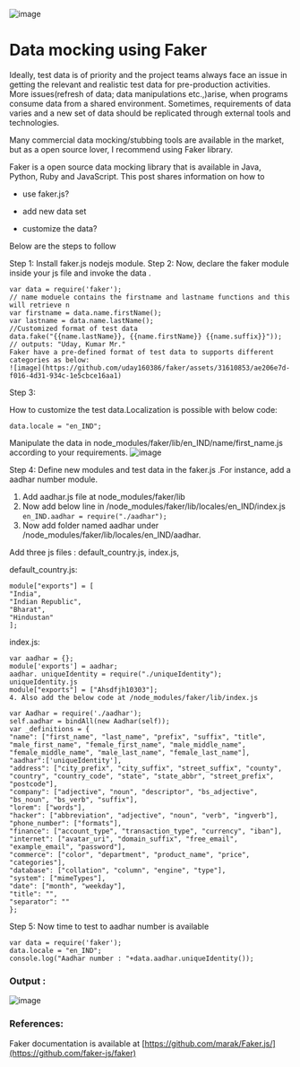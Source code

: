 
![image](https://github.com/uday160386/faker/assets/31610853/a2d019e8-f430-49fa-bc9b-46ec996cfdcd)

# Data mocking using Faker

Ideally, test data is of priority and the project teams always face an issue in getting the relevant and realistic test data for pre-production activities. More issues(refresh of data; data manipulations etc.,)arise, when programs consume data from a shared environment. Sometimes, requirements of data varies and a new set of data should be replicated through external tools and technologies.

Many commercial data mocking/stubbing tools are available in the market, but as a open source lover, I recommend using Faker library.

Faker is a open source data mocking library that is available in Java, Python, Ruby and JavaScript. This post shares information on how to

* use faker.js?

* add new data set

* customize the data?

Below are the steps to follow

Step 1:
Install faker.js nodejs module.
Step 2:
Now, declare the faker module inside your js file and invoke the data .
```
var data = require('faker');
// name moduele contains the firstname and lastname functions and this will retrieve n
var firstname = data.name.firstName();
var lastname = data.name.lastName();
//Customized format of test data
data.fake("{{name.lastName}}, {{name.firstName}} {{name.suffix}}"));
// outputs: "Uday, Kumar Mr."
Faker have a pre-defined format of test data to supports different categories as below:
![image](https://github.com/uday160386/faker/assets/31610853/ae206e7d-f016-4d31-934c-1e5cbce16aa1)

```
Step 3:

How to customize the test data.Localization is possible with below code:

```data.setLocale("en_IND"); // or
data.locale = "en_IND";
```
Manipulate the data in node_modules/faker/lib/en_IND/name/first_name.js according to your requirements.
![image](https://github.com/uday160386/faker/assets/31610853/4be088d6-2c09-4d76-9570-54748b9f3991)

Step 4:
Define new modules and test data in the faker.js .For instance, add a aadhar number module.
1. Add aadhar.js file at node_modules/faker/lib
2. Now add below line in /node_modules/faker/lib/locales/en_IND/index.js
```en_IND.aadhar = require("./aadhar");```
3. Now add folder named aadhar under /node_modules/faker/lib/locales/en_IND/aadhar.

Add three js files : default_country.js, index.js,

default_country.js:
```
module["exports"] = [
"India",
"Indian Republic",
"Bharat",
"Hindustan"
];
```
index.js:
```
var aadhar = {};
module['exports'] = aadhar;
aadhar. uniqueIdentity = require("./uniqueIdentity");
uniqueIdentity.js
module["exports"] = ["Ahsdfjh10303"];
4. Also add the below code at /node_modules/faker/lib/index.js

var Aadhar = require('./aadhar');
self.aadhar = bindAll(new Aadhar(self));
var _definitions = {
"name": ["first_name", "last_name", "prefix", "suffix", "title", "male_first_name", "female_first_name", "male_middle_name", "female_middle_name", "male_last_name", "female_last_name"],
"aadhar":['uniqueIdentity'],
"address": ["city_prefix", "city_suffix", "street_suffix", "county", "country", "country_code", "state", "state_abbr", "street_prefix", "postcode"],
"company": ["adjective", "noun", "descriptor", "bs_adjective", "bs_noun", "bs_verb", "suffix"],
"lorem": ["words"],
"hacker": ["abbreviation", "adjective", "noun", "verb", "ingverb"],
"phone_number": ["formats"],
"finance": ["account_type", "transaction_type", "currency", "iban"],
"internet": ["avatar_uri", "domain_suffix", "free_email", "example_email", "password"],
"commerce": ["color", "department", "product_name", "price", "categories"],
"database": ["collation", "column", "engine", "type"],
"system": ["mimeTypes"],
"date": ["month", "weekday"],
"title": "",
"separator": ""
};
```
Step 5:
Now time to test to aadhar number is available
```
var data = require('faker');
data.locale = "en_IND";
console.log("Aadhar number : "+data.aadhar.uniqueIdentity());
```
### Output :
![image](https://github.com/uday160386/faker/assets/31610853/a4fe4449-e7c8-4de2-bdda-01c2d7fe4263)

### References:
Faker documentation is available at [https://github.com/marak/Faker.js/](https://github.com/faker-js/faker)
